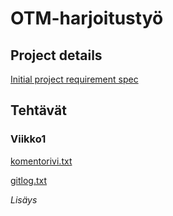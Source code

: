 # OTM-harjoitustyö
## Project details

[Initial project requirement spec](https://github.com/TheSamsai/otm-harjoitustyo/blob/master/documentation/RequirementSpec.md)

## Tehtävät
### Viikko1
[komentorivi.txt](https://github.com/TheSamsai/otm-harjoitustyo/blob/master/laskarit/komentorivi.txt)

[gitlog.txt](https://github.com/TheSamsai/otm-harjoitustyo/blob/master/laskarit/gitlog.txt)

*Lisäys*
